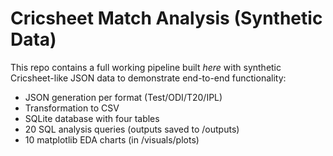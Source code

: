 # Cricsheet Match Analysis (Synthetic Data)

This repo contains a full working pipeline built *here* with synthetic Cricsheet-like JSON data to demonstrate end-to-end functionality:
- JSON generation per format (Test/ODI/T20/IPL)
- Transformation to CSV
- SQLite database with four tables
- 20 SQL analysis queries (outputs saved to /outputs)
- 10 matplotlib EDA charts (in /visuals/plots)

